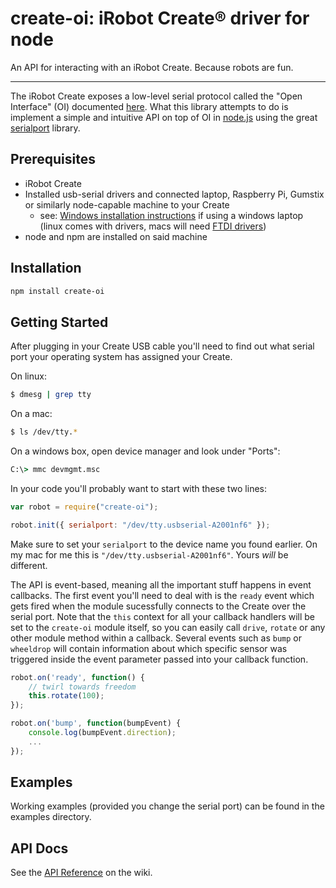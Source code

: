 create-oi: iRobot Create&#174; driver for node
========================================

An API for interacting with an iRobot Create. Because robots are fun.

---
The iRobot Create exposes a low-level serial protocol called the "Open Interface" (OI) documented [here](http://www.irobot.com/filelibrary/pdfs/hrd/create/Create%20Open%20Interface_v2.pdf).
What this library attempts to do is implement a simple and intuitive API on top of OI in [node.js](http://nodejs.org/) using the great [serialport](https://github.com/voodootikigod/node-serialport) library.

Prerequisites
-------------
 * iRobot Create
 * Installed usb-serial drivers and connected laptop, Raspberry Pi, Gumstix or similarly node-capable machine to your Create
   * see: [Windows installation instructions](http://homesupport.irobot.com/app/answers/detail/a_id/362/~/installing-the-usb-serial-port) if using a windows laptop (linux comes with drivers, macs will need [FTDI drivers](http://www.ftdichip.com/Drivers/D2XX.htm))
 * node and npm are installed on said machine

Installation
------------
```sh
npm install create-oi
```

Getting Started
-----
After plugging in your Create USB cable you'll need to find 
out what serial port your operating system has assigned your Create.

On linux:
```sh
$ dmesg | grep tty
```
On a mac:
```sh
$ ls /dev/tty.*
```
On a windows box, open device manager and look under "Ports":
```bat
C:\> mmc devmgmt.msc
```

In your code you'll probably want to start with these two lines:
```javascript
var robot = require("create-oi");

robot.init({ serialport: "/dev/tty.usbserial-A2001nf6" });
```
Make sure to set your `serialport` to the device name you found earlier. 
On my mac for me this is `"/dev/tty.usbserial-A2001nf6"`. Yours _will_ be different.

The API is event-based, meaning all the important stuff happens in event callbacks.
The first event you'll need to deal with is the `ready` event which gets fired when
the module sucessfully connects to the Create over the serial port. Note that the 
`this` context for all your callback handlers will be set to the `create-oi` module 
itself, so you can easily call `drive`, `rotate` or any other module method within a 
callback. Several events such as `bump` or `wheeldrop` will contain information about 
which specific sensor was triggered inside the event parameter passed into your 
callback function.

```javascript
robot.on('ready', function() {
    // twirl towards freedom
    this.rotate(100);
});

robot.on('bump', function(bumpEvent) {
    console.log(bumpEvent.direction);
    ...
});
```

Examples
--------
Working examples (provided you change the serial port) can be found in the examples directory.

API Docs
--------
See the [API Reference](https://github.com/drzaiusx11/create-oi/wiki/API-Reference) on the wiki.
